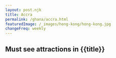 ```yaml
---
layout: post.njk
title: Accra
permalink: /ghana/accra.html
featuredImage: /_images/hong-kong/hong-kong.jpg
changeFreq: weekly
---
```

## Must see attractions in {{title}}

